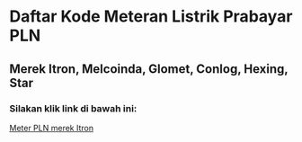 # Daftar Kode Meteran Listrik Prabayar PLN
## Merek Itron, Melcoinda, Glomet, Conlog, Hexing, Star
### Silakan klik link di bawah ini:
[Meter PLN merek Itron](https://github.com/klennix/kode-meteran-PLN/blob/0b3227a43c7fee6e058887f78984c2ec55c10494/Kode%20Meteran%20Merek%20Itron.csv)
